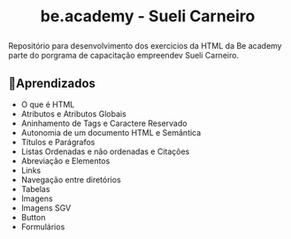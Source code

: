 <h1 align="center">
   <p>be.academy - Sueli Carneiro</p>
</h1> 

Repositório para desenvolvimento dos exercicios da HTML da Be academy parte do porgrama de capacitação empreendev Sueli Carneiro.

## 🌱Aprendizados
- O que é HTML
- Atributos e Atributos Globais
- Aninhamento de Tags e Caractere Reservado
- Autonomia de um documento HTML e Semântica 
- Títulos e Parágrafos 
- Listas Ordenadas e não ordenadas e Citações
- Abreviação e Elementos
- Links 
- Navegação entre diretórios 
- Tabelas 
- Imagens 
- Imagens SGV 
- Button 
- Formulários 

